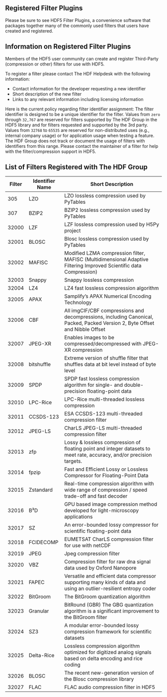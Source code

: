 Registered Filter Plugins
-------------------------
Please be sure to see HDF5 Filter Plugins, a convenience software that packages together many of the commonly used filters that users have created and registered.

Information on Registered Filter Plugins
----------------------------------------
Members of the HDF5 user community can create and register Third-Party (compression or other) filters for use with HDF5.

To register a filter please contact The HDF Helpdesk with the following information:

* Contact information for the developer requesting a new identifier
* Short description of the new filter
* Links to any relevant information including licensing information

Here is the current policy regarding filter identifier assignment:
The filter identifier is designed to be a unique identifier for the filter. Values from `zero` through `32,767` are reserved for filters supported by The HDF Group in the HDF5 library and for filters requested and supported by the 3rd party.
Values from `32768` to `65535` are reserved for non-distributed uses (e.g., internal company usage) or for application usage when testing a feature. The HDF Group does not track or document the usage of filters with identifiers from this range.
Please contact the maintainer of a filter for help with the filter/compression support in HDF5.

List of Filters Registered with The HDF Group
---------------------------------------------
|Filter  |Identifier Name |Short Description|
|--------|----------------|---------------------|
|305 |LZO |LZO lossless compression used by PyTables|
|307 |BZIP2   |BZIP2 lossless compression used by PyTables|
|32000   |LZF |LZF lossless compression used by H5Py project|
|32001   |BLOSC   |Blosc lossless compression used by PyTables|
|32002   |MAFISC  |Modified LZMA compression filter, MAFISC (Multidimensional Adaptive Filtering Improved Scientific data Compression)|
|32003   |Snappy  |Snappy lossless compression|
|32004   |LZ4 |LZ4 fast lossless compression algorithm|
|32005   |APAX    |Samplify’s APAX Numerical Encoding Technology|
|32006   |CBF |All imgCIF/CBF compressions and decompressions, including Canonical, Packed, Packed Version 2, Byte Offset and Nibble Offset|
|32007   |JPEG-XR |Enables images to be compressed/decompressed with JPEG-XR compression|
|32008   |bitshuffle  |Extreme version of shuffle filter that shuffles data at bit level instead of byte level|
|32009   |SPDP    |SPDP fast lossless compression algorithm for single- and double-precision floating-point data|
|32010   |LPC-Rice    |LPC-Rice multi-threaded lossless compression|
|32011   |CCSDS-123   |ESA CCSDS-123 multi-threaded compression filter|
|32012   |JPEG-LS |CharLS JPEG-LS multi-threaded compression filter|
|32013   |zfp |Lossy & lossless compression of floating point and integer datasets to meet rate, accuracy, and/or precision targets.|
|32014   |fpzip   |Fast and Efficient Lossy or Lossless Compressor for Floating-Point Data|
|32015   |Zstandard   |Real-time compression algorithm with wide range of compression / speed trade-off and fast decoder|
|32016   |B³D |GPU based image compression method developed for light-microscopy applications|
|32017   |SZ  |An error-bounded lossy compressor for scientific floating-point data|
|32018   |FCIDECOMP   |EUMETSAT CharLS compression filter for use with netCDF|
|32019   |JPEG    |Jpeg compression filter|
|32020   |VBZ |Compression filter for raw dna signal data used by Oxford Nanopore|
|32021   |FAPEC  | Versatile and efficient data compressor supporting many kinds of data and using an outlier-resilient entropy coder|
|32022   |BitGroom    |The BitGroom quantization algorithm|
|32023   |Granular |BitRound (GBR) The GBG quantization algorithm is a significant improvement to the BitGroom filter|
|32024   |SZ3 |A modular error-bounded lossy compression framework for scientific datasets|
|32025   |Delta-Rice  |Lossless compression algorithm optimized for digitized analog signals based on delta encoding and rice coding|
|32026   |BLOSC   |The recent new-generation version of the Blosc compression library|
|32027   |FLAC    |FLAC audio compression filter in HDF5|
